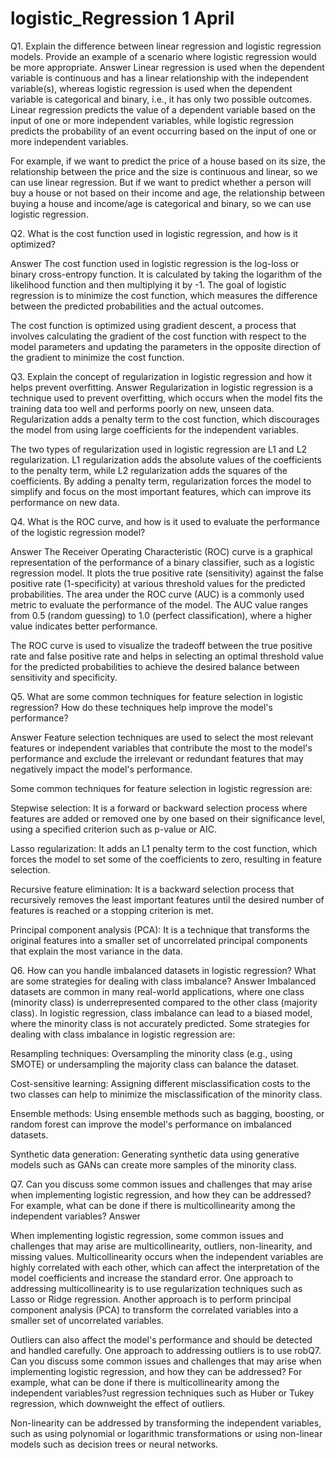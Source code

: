 # logistic_Regression 1 April

Q1. Explain the difference between linear regression and logistic regression models. Provide an example of 
a scenario where logistic regression would be more appropriate.
Answer
Linear regression is used when the dependent variable is continuous and has a linear relationship with the independent variable(s), whereas logistic regression is used when the dependent variable is categorical and binary, i.e., it has only two possible outcomes. Linear regression predicts the value of a dependent variable based on the input of one or more independent variables, while logistic regression predicts the probability of an event occurring based on the input of one or more independent variables.

For example, if we want to predict the price of a house based on its size, the relationship between the price and the size is continuous and linear, so we can use linear regression. But if we want to predict whether a person will buy a house or not based on their income and age, the relationship between buying a house and income/age is categorical and binary, so we can use logistic regression.

Q2. What is the cost function used in logistic regression, and how is it optimized?

Answer
The cost function used in logistic regression is the log-loss or binary cross-entropy function. It is calculated by taking the logarithm of the likelihood function and then multiplying it by -1. The goal of logistic regression is to minimize the cost function, which measures the difference between the predicted probabilities and the actual outcomes.

The cost function is optimized using gradient descent, a process that involves calculating the gradient of the cost function with respect to the model parameters and updating the parameters in the opposite direction of the gradient to minimize the cost function.

Q3. Explain the concept of regularization in logistic regression and how it helps prevent overfitting.
Answer
Regularization in logistic regression is a technique used to prevent overfitting, which occurs when the model fits the training data too well and performs poorly on new, unseen data. Regularization adds a penalty term to the cost function, which discourages the model from using large coefficients for the independent variables.

The two types of regularization used in logistic regression are L1 and L2 regularization. L1 regularization adds the absolute values of the coefficients to the penalty term, while L2 regularization adds the squares of the coefficients. By adding a penalty term, regularization forces the model to simplify and focus on the most important features, which can improve its performance on new data.

Q4. What is the ROC curve, and how is it used to evaluate the performance of the logistic regression 
model?

Answer
The Receiver Operating Characteristic (ROC) curve is a graphical representation of the performance of a binary classifier, such as a logistic regression model. It plots the true positive rate (sensitivity) against the false positive rate (1-specificity) at various threshold values for the predicted probabilities. The area under the ROC curve (AUC) is a commonly used metric to evaluate the performance of the model. The AUC value ranges from 0.5 (random guessing) to 1.0 (perfect classification), where a higher value indicates better performance.

The ROC curve is used to visualize the tradeoff between the true positive rate and false positive rate and helps in selecting an optimal threshold value for the predicted probabilities to achieve the desired balance between sensitivity and specificity.

Q5. What are some common techniques for feature selection in logistic regression? How do these 
techniques help improve the model's performance?

Answer
Feature selection techniques are used to select the most relevant features or independent variables that contribute the most to the model's performance and exclude the irrelevant or redundant features that may negatively impact the model's performance.

Some common techniques for feature selection in logistic regression are:

Stepwise selection: It is a forward or backward selection process where features are added or removed one by one based on their significance level, using a specified criterion such as p-value or AIC.

Lasso regularization: It adds an L1 penalty term to the cost function, which forces the model to set some of the coefficients to zero, resulting in feature selection.

Recursive feature elimination: It is a backward selection process that recursively removes the least important features until the desired number of features is reached or a stopping criterion is met.

Principal component analysis (PCA): It is a technique that transforms the original features into a smaller set of uncorrelated principal components that explain the most variance in the data.

Q6. How can you handle imbalanced datasets in logistic regression? What are some strategies for dealing 
with class imbalance?
Answer
Imbalanced datasets are common in many real-world applications, where one class (minority class) is underrepresented compared to the other class (majority class). In logistic regression, class imbalance can lead to a biased model, where the minority class is not accurately predicted. Some strategies for dealing with class imbalance in logistic regression are:

Resampling techniques: Oversampling the minority class (e.g., using SMOTE) or undersampling the majority class can balance the dataset.

Cost-sensitive learning: Assigning different misclassification costs to the two classes can help to minimize the misclassification of the minority class.

Ensemble methods: Using ensemble methods such as bagging, boosting, or random forest can improve the model's performance on imbalanced datasets.

Synthetic data generation: Generating synthetic data using generative models such as GANs can create more samples of the minority class.

Q7. Can you discuss some common issues and challenges that may arise when implementing logistic 
regression, and how they can be addressed? For example, what can be done if there is multicollinearity 
among the independent variables?
Answer 

When implementing logistic regression, some common issues and challenges that may arise are multicollinearity, outliers, non-linearity, and missing values. Multicollinearity occurs when the independent variables are highly correlated with each other, which can affect the interpretation of the model coefficients and increase the standard error. One approach to addressing multicollinearity is to use regularization techniques such as Lasso or Ridge regression. Another approach is to perform principal component analysis (PCA) to transform the correlated variables into a smaller set of uncorrelated variables.

Outliers can also affect the model's performance and should be detected and handled carefully. One approach to addressing outliers is to use robQ7. Can you discuss some common issues and challenges that may arise when implementing logistic 
regression, and how they can be addressed? For example, what can be done if there is multicollinearity 
among the independent variables?ust regression techniques such as Huber or Tukey regression, which downweight the effect of outliers.

Non-linearity can be addressed by transforming the independent variables, such as using polynomial or logarithmic transformations or using non-linear models such as decision trees or neural networks.


```python

```


```python

```


```python

```
